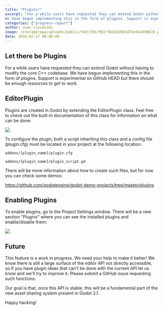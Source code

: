 ```yaml
---
title: "Plugins!"
excerpt: "For a while users have requested they can extend Godot without having to modify the core C++ codebase.
We have begun implementing this in the form of plugins. Support is experimental on GitHub HEAD but there should be enough resources to get to work."
categories: ["progress-report"]
author: Juan Linietsky
image: /storage/app/uploads/public/56d/25b/983/56d25b983d7be414490678.png
date: 2016-02-27 00:00:00
---
```


## Let there be Plugins

For a while users have requested they can extend Godot without having to modify the core C++ codebase.
We have begun implementing this in the form of plugins. Support is experimental on GitHub HEAD but there should be enough resources to get to work.

## EditorPlugin

Plugins are created in Godot by extending the EditorPlugin class. Feel free to check out the built-in documentation of this class for information on what can be done:

![](/storage/app/media/editor_plugin.png)

To configure the plugin, both a script inheriting this class and a config file (plugin.cfg) must be located in your project at the following location:

`addons/[plugin_name]/plugin.cfg`

`addons/[plugin_name]/plugin_script.gd`

There will be more information about how to create such files, but for now you can check some demos:

https://github.com/godotengine/godot-demo-projects/tree/master/plugins

## Enabling Plugins

To enable plugins, go to the Project Settings window. There will be a new section "Plugins" where you can see the installed plugins and enable/disable them:

![](/storage/app/media/plugin_select.png)


## Future

This feature is a work in progress. We need your help to make it better! We know there is still a large surface of the editor API not directly accessible, so if you have plugin ideas that can't be done with the current API let us know and we'll try to improve it. Please submit a GitHub issue requesting such functions.

Our goal is that, once this API is stable, this will be a fundamental part of the new asset sharing system present in Godot 2.1.

Happy hacking!
